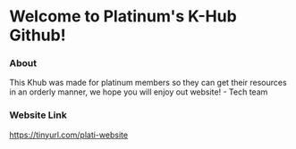 # Welcome to Platinum's K-Hub Github!
### About
This Khub was made for platinum members so they can get their resources in an orderly manner, we hope you will enjoy out website! - Tech team
### Website Link
https://tinyurl.com/plati-website
